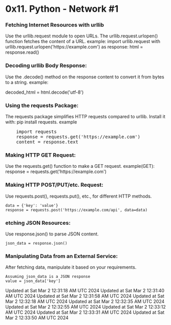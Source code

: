 <h1>0x11. Python - Network #1</h1>

<h3>Fetching Internet Resources with urllib </h3>
Use the urllib.request module to open URLs.
The urllib.request.urlopen() function fetches the content of a URL.
example:
    import urllib.request
    with urllib.request.urlopen('https://example.com') as response:
    html = response.read()

<h3>Decoding urllib Body Response: </h3>
Use the .decode() method on the response content to convert it from bytes to a string.
example:
    <p> decoded_html = html.decode('utf-8')</p>

<h3>Using the requests Package: </h3>
The requests package simplifies HTTP requests compared to urllib.
Install it with: pip install requests.
example
<pre>    import requests
    response = requests.get('https://example.com')
    content = response.text</pre>

<h3>Making HTTP GET Request: </h3>
Use the requests.get() function to make a GET request.
example(GET):
    response = requests.get('https://example.com')

<h3>Making HTTP POST/PUT/etc. Request: </h3>
Use requests.post(), requests.put(), etc., for different HTTP methods.

    data = {'key': 'value'}
    response = requests.post('https://example.com/api', data=data)

<h3>etching JSON Resources: </h3>
Use response.json() to parse JSON content.

    json_data = response.json()


<h3>Manipulating Data from an External Service:</h3>
After fetching data, manipulate it based on your requirements.

    Assuming json_data is a JSON response
    value = json_data['key']

Updated at Sat Mar  2 12:31:18 AM UTC 2024
Updated at Sat Mar  2 12:31:40 AM UTC 2024
Updated at Sat Mar  2 12:31:58 AM UTC 2024
Updated at Sat Mar  2 12:32:18 AM UTC 2024
Updated at Sat Mar  2 12:32:35 AM UTC 2024
Updated at Sat Mar  2 12:32:55 AM UTC 2024
Updated at Sat Mar  2 12:33:12 AM UTC 2024
Updated at Sat Mar  2 12:33:31 AM UTC 2024
Updated at Sat Mar  2 12:33:50 AM UTC 2024
